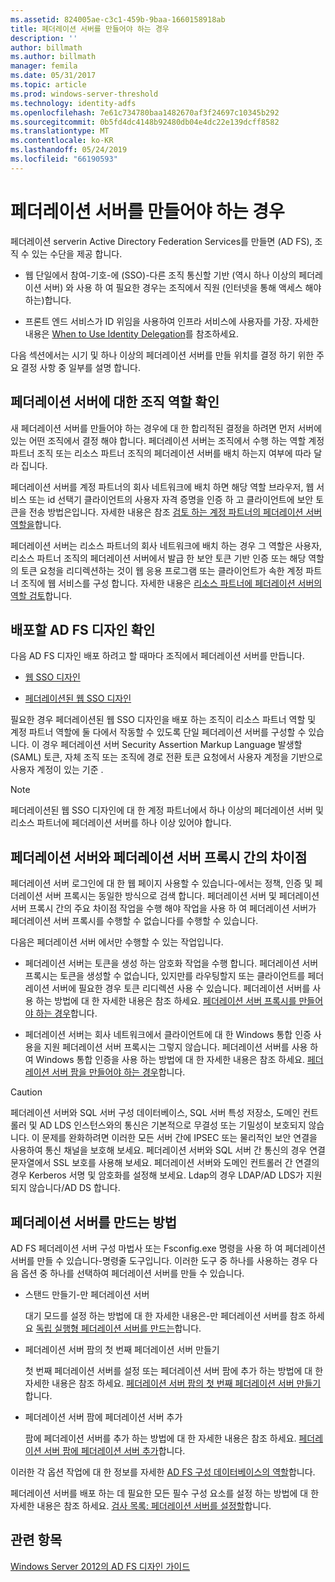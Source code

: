```yaml
---
ms.assetid: 824005ae-c3c1-459b-9baa-1660158918ab
title: 페더레이션 서버를 만들어야 하는 경우
description: ''
author: billmath
ms.author: billmath
manager: femila
ms.date: 05/31/2017
ms.topic: article
ms.prod: windows-server-threshold
ms.technology: identity-adfs
ms.openlocfilehash: 7e61c734780baa1482670af3f24697c10345b292
ms.sourcegitcommit: 0b5fd4dc4148b92480db04e4dc22e139dcff8582
ms.translationtype: MT
ms.contentlocale: ko-KR
ms.lasthandoff: 05/24/2019
ms.locfileid: "66190593"
---
```

# <a name="when-to-create-a-federation-server"></a>페더레이션 서버를 만들어야 하는 경우

페더레이션 serverin Active Directory Federation Services를 만들면 \(AD FS\), 조직 수 있는 수단을 제공 합니다.  
  
-   웹 단일에서 참여\-기호\-에 \(SSO\)-다른 조직 통신할 기반 \(역시 하나 이상의 페더레이션 서버\) 와 사용 하 여 필요한 경우는 조직에서 직원 \(인터넷을 통해 액세스 해야 하는\)합니다.  
  
-   프론트 엔드 서비스가 ID 위임을 사용하여 인프라 서비스에 사용자를 가장. 자세한 내용은 [When to Use Identity Delegation](When-to-Use-Identity-Delegation.md)를 참조하세요.  
  
다음 섹션에서는 시기 및 하나 이상의 페더레이션 서버를 만들 위치를 결정 하기 위한 주요 결정 사항 중 일부를 설명 합니다.  
  
## <a name="determine-the-organizational-role-for-the-federation-server"></a>페더레이션 서버에 대한 조직 역할 확인  
새 페더레이션 서버를 만들어야 하는 경우에 대 한 합리적된 결정을 하려면 먼저 서버에 있는 어떤 조직에서 결정 해야 합니다. 페더레이션 서버는 조직에서 수행 하는 역할 계정 파트너 조직 또는 리소스 파트너 조직의 페더레이션 서버를 배치 하는지 여부에 따라 달라 집니다.  
  
페더레이션 서버를 계정 파트너의 회사 네트워크에 배치 하면 해당 역할 브라우저, 웹 서비스 또는 id 선택기 클라이언트의 사용자 자격 증명을 인증 하 고 클라이언트에 보안 토큰을 전송 방법은입니다. 자세한 내용은 참조 [검토 하는 계정 파트너의 페더레이션 서버 역할을](Review-the-Role-of-the-Federation-Server-in-the-Account-Partner.md)합니다.  
  
페더레이션 서버는 리소스 파트너의 회사 네트워크에 배치 하는 경우 그 역할은 사용자, 리소스 파트너 조직의 페더레이션 서버에서 발급 한 보안 토큰 기반 인증 또는 해당 역할의 토큰 요청을 리디렉션하는 것이 웹 응용 프로그램 또는 클라이언트가 속한 계정 파트너 조직에 웹 서비스를 구성 합니다. 자세한 내용은 [리소스 파트너에 페더레이션 서버의 역할 검토](Review-the-Role-of-the-Federation-Server-in-the-Resource-Partner.md)합니다.  
  
## <a name="determine-which-ad-fs-design-to-deploy"></a>배포할 AD FS 디자인 확인  
다음 AD FS 디자인 배포 하려고 할 때마다 조직에서 페더레이션 서버를 만듭니다.  
  
-   [웹 SSO 디자인](Web-SSO-Design.md)  
  
-   [페더레이션된 웹 SSO 디자인](Federated-Web-SSO-Design.md)  
  
필요한 경우 페더레이션된 웹 SSO 디자인을 배포 하는 조직이 리소스 파트너 역할 및 계정 파트너 역할에 둘 다에서 작동할 수 있도록 단일 페더레이션 서버를 구성할 수 있습니다. 이 경우 페더레이션 서버 Security Assertion Markup Language 발생할 \(SAML\) 토큰, 자체 조직 또는 조직에 경로 전환 토큰 요청에서 사용자 계정을 기반으로 사용자 계정이 있는 기준 .  
  
> [!NOTE]  
> 페더레이션된 웹 SSO 디자인에 대 한 계정 파트너에서 하나 이상의 페더레이션 서버 및 리소스 파트너에 페더레이션 서버를 하나 이상 있어야 합니다.  
  
## <a name="differences-between-a-federation-server-and-a-federation-server-proxy"></a>페더레이션 서버와 페더레이션 서버 프록시 간의 차이점  
페더레이션 서버 로그인에 대 한 웹 페이지 사용할 수 있습니다\-에서는 정책, 인증 및 페더레이션 서버 프록시는 동일한 방식으로 검색 합니다. 페더레이션 서버 및 페더레이션 서버 프록시 간의 주요 차이점 작업을 수행 해야 작업을 사용 하 여 페더레이션 서버가 페더레이션 서버 프록시를 수행할 수 없습니다를 수행할 수 있습니다.  
  
다음은 페더레이션 서버 에서만 수행할 수 있는 작업입니다.  
  
-   페더레이션 서버는 토큰을 생성 하는 암호화 작업을 수행 합니다. 페더레이션 서버 프록시는 토큰을 생성할 수 없습니다, 있지만를 라우팅할지 또는 클라이언트를 페더레이션 서버에 필요한 경우 토큰 리디렉션 사용 수 있습니다. 페더레이션 서버를 사용 하는 방법에 대 한 자세한 내용은 참조 하세요. [페더레이션 서버 프록시를 만들어야 하는 경우](When-to-Create-a-Federation-Server-Proxy.md)합니다.  
  
-   페더레이션 서버는 회사 네트워크에서 클라이언트에 대 한 Windows 통합 인증 사용을 지원 페더레이션 서버 프록시는 그렇지 않습니다. 페더레이션 서버를 사용 하 여 Windows 통합 인증을 사용 하는 방법에 대 한 자세한 내용은 참조 하세요. [페더레이션 서버 팜을 만들어야 하는 경우](When-to-Create-a-Federation-Server-Farm.md)합니다.  
  
> [!CAUTION]  
> 페더레이션 서버와 SQL 서버 구성 데이터베이스, SQL 서버 특성 저장소, 도메인 컨트롤러 및 AD LDS 인스턴스와의 통신은 기본적으로 무결성 또는 기밀성이 보호되지 않습니다. 이 문제를 완화하려면 이러한 모든 서버 간에 IPSEC 또는 물리적인 보안 연결을 사용하여 통신 채널을 보호해 보세요. 페더레이션 서버와 SQL 서버 간 통신의 경우 연결 문자열에서 SSL 보호를 사용해 보세요. 페더레이션 서버와 도메인 컨트롤러 간 연결의 경우 Kerberos 서명 및 암호화를 설정해 보세요. Ldap의 경우 LDAP\/AD LDS가 지원 되지 않습니다\/AD DS 합니다.  
  
## <a name="how-to-create-a-federation-server"></a>페더레이션 서버를 만드는 방법  
AD FS 페더레이션 서버 구성 마법사 또는 Fsconfig.exe 명령을 사용 하 여 페더레이션 서버를 만들 수 있습니다\-명령줄 도구입니다. 이러한 도구 중 하나를 사용하는 경우 다음 옵션 중 하나를 선택하여 페더레이션 서버를 만들 수 있습니다.  
  
-   스탠드 만들기\-만 페더레이션 서버  
  
    대기 모드를 설정 하는 방법에 대 한 자세한 내용은\-만 페더레이션 서버를 참조 하세요 [독립 실행형 페더레이션 서버를 만드는](../../ad-fs/deployment/Create-a-Stand-Alone-Federation-Server.md)합니다.  
  
-   페더레이션 서버 팜의 첫 번째 페더레이션 서버 만들기  
  
    첫 번째 페더레이션 서버를 설정 또는 페더레이션 서버 팜에 추가 하는 방법에 대 한 자세한 내용은 참조 하세요. [페더레이션 서버 팜의 첫 번째 페더레이션 서버 만들기](../../ad-fs/deployment/Create-the-First-Federation-Server-in-a-Federation-Server-Farm.md)합니다.  
  
-   페더레이션 서버 팜에 페더레이션 서버 추가  
  
    팜에 페더레이션 서버를 추가 하는 방법에 대 한 자세한 내용은 참조 하세요. [페더레이션 서버 팜에 페더레이션 서버 추가](../../ad-fs/deployment/Add-a-Federation-Server-to-a-Federation-Server-Farm.md)합니다.  
  
이러한 각 옵션 작업에 대 한 정보를 자세한 [AD FS 구성 데이터베이스의 역할](../../ad-fs/technical-reference/The-Role-of-the-AD-FS-Configuration-Database.md)합니다.  
  
페더레이션 서버를 배포 하는 데 필요한 모든 필수 구성 요소를 설정 하는 방법에 대 한 자세한 내용은 참조 하세요. [검사 목록: 페더레이션 서버를 설정할](../../ad-fs/deployment/Checklist--Setting-Up-a-Federation-Server.md)합니다.  
  
## <a name="see-also"></a>관련 항목
[Windows Server 2012의 AD FS 디자인 가이드](AD-FS-Design-Guide-in-Windows-Server-2012.md)

